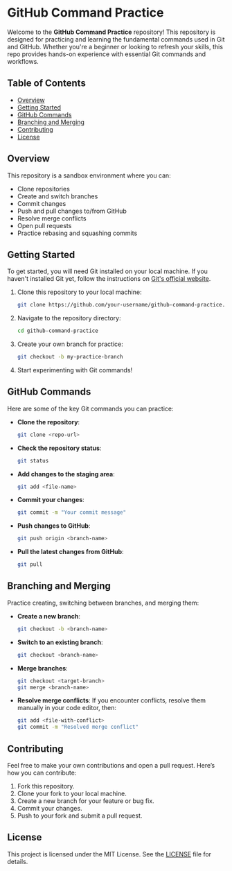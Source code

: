 # GitHub Command Practice

Welcome to the **GitHub Command Practice** repository! This repository is designed for practicing and learning the fundamental commands used in Git and GitHub. Whether you're a beginner or looking to refresh your skills, this repo provides hands-on experience with essential Git commands and workflows.

## Table of Contents

- [Overview](#overview)
- [Getting Started](#getting-started)
- [GitHub Commands](#github-commands)
- [Branching and Merging](#branching-and-merging)
- [Contributing](#contributing)
- [License](#license)

## Overview

This repository is a sandbox environment where you can:
- Clone repositories
- Create and switch branches
- Commit changes
- Push and pull changes to/from GitHub
- Resolve merge conflicts
- Open pull requests
- Practice rebasing and squashing commits

## Getting Started

To get started, you will need Git installed on your local machine. If you haven't installed Git yet, follow the instructions on [Git's official website](https://git-scm.com/book/en/v2/Getting-Started-Installing-Git).

1. Clone this repository to your local machine:

   ```bash
   git clone https://github.com/your-username/github-command-practice.git
   ```

2. Navigate to the repository directory:

   ```bash
   cd github-command-practice
   ```

3. Create your own branch for practice:

   ```bash
   git checkout -b my-practice-branch
   ```

4. Start experimenting with Git commands!

## GitHub Commands

Here are some of the key Git commands you can practice:

- **Clone the repository**:  
  ```bash
  git clone <repo-url>
  ```

- **Check the repository status**:  
  ```bash
  git status
  ```

- **Add changes to the staging area**:  
  ```bash
  git add <file-name>
  ```

- **Commit your changes**:  
  ```bash
  git commit -m "Your commit message"
  ```

- **Push changes to GitHub**:  
  ```bash
  git push origin <branch-name>
  ```

- **Pull the latest changes from GitHub**:  
  ```bash
  git pull
  ```

## Branching and Merging

Practice creating, switching between branches, and merging them:

- **Create a new branch**:  
  ```bash
  git checkout -b <branch-name>
  ```

- **Switch to an existing branch**:  
  ```bash
  git checkout <branch-name>
  ```

- **Merge branches**:  
  ```bash
  git checkout <target-branch>
  git merge <branch-name>
  ```

- **Resolve merge conflicts**: If you encounter conflicts, resolve them manually in your code editor, then:

  ```bash
  git add <file-with-conflict>
  git commit -m "Resolved merge conflict"
  ```

## Contributing

Feel free to make your own contributions and open a pull request. Here’s how you can contribute:

1. Fork this repository.
2. Clone your fork to your local machine.
3. Create a new branch for your feature or bug fix.
4. Commit your changes.
5. Push to your fork and submit a pull request.

## License

This project is licensed under the MIT License. See the [LICENSE](LICENSE) file for details.

